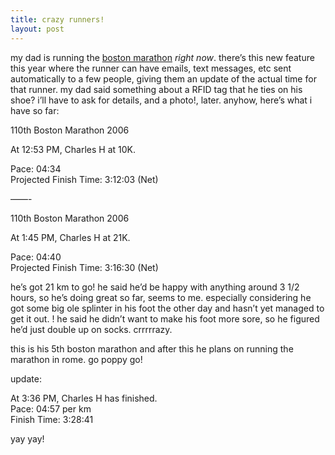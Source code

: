 ```yaml
---
title: crazy runners!    
layout: post
---
```


my dad is running the [boston marathon][1] *right now*. there&#8217;s this new feature this year where the runner can have emails, text messages, etc sent automatically to a few people, giving them an update of the actual time for that runner. my dad said something about a <span class="caps">RFID</span> tag that he ties on his shoe? i&#8217;ll have to ask for details, and a photo!, later. anyhow, here&#8217;s what i have so far: 

110th Boston Marathon 2006

At 12:53 PM, Charles H at 10K.

Pace: 04:34  
Projected Finish Time: 3:12:03 (Net)

&#8212;&#8212;-

110th Boston Marathon 2006

At 1:45 PM, Charles H at 21K.

Pace: 04:40  
Projected Finish Time: 3:16:30 (Net)

he&#8217;s got 21 km to go! he said he&#8217;d be happy with anything around 3 1/2 hours, so he&#8217;s doing great so far, seems to me. especially considering he got some big ole splinter in his foot the other day and hasn&#8217;t yet managed to get it out. ! he said he didn&#8217;t want to make his foot more sore, so he figured he&#8217;d just double up on socks. crrrrrazy. 

this is his 5th boston marathon and after this he plans on running the marathon in rome. go poppy go! 

update: 

At 3:36 PM, Charles H has finished.  
Pace: 04:57 per km  
Finish Time: 3:28:41

yay yay!

 [1]: http://en.wikipedia.org/wiki/Boston_Marathon
